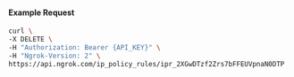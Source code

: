 <!-- Code generated for API Clients. DO NOT EDIT. -->

#### Example Request

```bash
curl \
-X DELETE \
-H "Authorization: Bearer {API_KEY}" \
-H "Ngrok-Version: 2" \
https://api.ngrok.com/ip_policy_rules/ipr_2XGwDTzf2Zrs7bFFEUVpnaN0DTP
```
